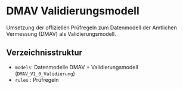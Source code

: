 # DMAV Validierungsmodell
Umsetzung der offiziellen Prüfregeln zum Datenmodell der Amtlichen Vermessung (DMAV) als Validierungsmodell.

## Verzeichnisstruktur
* `models`: Datenmodelle DMAV + Validierungsmodell (`DMAV_V1_0_Validierung`)
* `rules` : Prüfregeln

